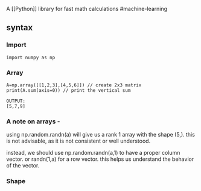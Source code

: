 A [[Python]] library for fast math calculations
#machine-learning
## syntax
### Import
`import numpy as np`
### Array
```
A=np.array([[1,2,3],[4,5,6]]) // create 2x3 matrix
print(A.sum(axis=0)) // print the vertical sum

OUTPUT:
[5,7,9]

```
### A note on arrays -
using np.random.randn(a) will give us a rank 1 array with the shape (5,). this is not advisable, as it is not consistent or well understood. 

instead, we should use np.random.randn(a,1) to have a proper column vector. or randn(1,a) for a row vector. this helps us understand the behavior of the vector.

### Shape



